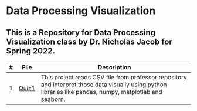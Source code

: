 # Data Processing Visualization

## This is a Repository for Data Processing Visualization class by Dr. Nicholas Jacob for Spring 2022.

|   #   | File            | Description                                        |
| :---: | --------------- | -------------------------------------------------- |
|   1   | <a href="https://github.com/aayushbhurtel/Data_Visualization/blob/main/Quiz1.ipynb"> Quiz1 </a> | This project reads CSV file from professor repository and interpret those data visually using python libraries like pandas, numpy, matplotlab and seaborn. |
